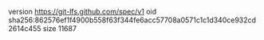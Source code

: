 version https://git-lfs.github.com/spec/v1
oid sha256:862576ef1f4900b558f63f344fe6acc57708a0571c1c1d340ce932cd2614c455
size 11687
